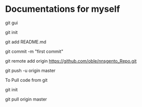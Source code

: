 # Documentations for myself
git gui

git init

git add README.md

git commit -m "first commit"

git remote add origin https://github.com/oble/nnsgento_Repo.git

git push -u origin master

To Pull code from git 


git init

git pull origin master 
